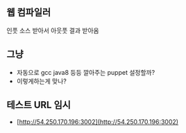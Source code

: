 ## 웹 컴파일러 
인풋 소스 받아서 아웃풋 결과 받아옴

## 그냥
- 자동으로 gcc java8 등등 깔아주는 puppet 설정할까?
- 이렇게하는게 맞나?

## 테스트 URL 임시
- [http://54.250.170.196:3002](http://54.250.170.196:3002)
